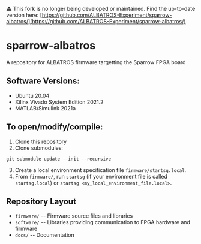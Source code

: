 :warning: This fork is no longer being developed or maintained. Find the up-to-date version here: [https://github.com/ALBATROS-Experiment/sparrow-albatros/](https://github.com/ALBATROS-Experiment/sparrow-albatros/)

# sparrow-albatros
A repository for ALBATROS firmware targetting the Sparrow FPGA board

## Software Versions:
- Ubuntu 20.04
- Xilinx Vivado System Edition 2021.2
- MATLAB/Simulink 2021a

## To open/modify/compile:

1. Clone this repository
2. Clone submodules:
```
git submodule update --init --recursive
```
3. Create a local environment specification file `firmware/startsg.local`.
4. From `firmware/`, run `startsg` (if your environment file is called `startsg.local`) or `startsg <my_local_environment_file.local>`.

## Repository Layout

 - `firmware/` -- Firmware source files and libraries
 - `software/` -- Libraries providing communication to FPGA hardware and firmware
 - `docs/` -- Documentation
